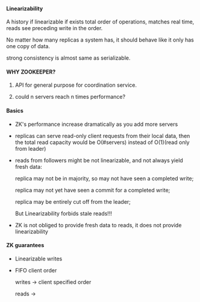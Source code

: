 #### Linearizability

A history if linearizable if exists total order of operations, matches real time, reads see preceding write in the order. 

No matter how many replicas a system has, it should behave like it only has one copy of data.

strong consistency is almost same as serializable. 



#### WHY ZOOKEEPER?

1)  API for general purpose for coordination service. 

2) could n servers reach n times performance? 



#### Basics

- ZK's performance increase dramatically as you add more servers 

- replicas can serve read-only client requests from their local data, then the total read capacity would be O(#servers) instead of O(1)(read only from leader)

- reads from followers might be not linearizable, and not always yield fresh data:

  replica may not be in majority, so may not have seen a completed write;

  replica may not yet have seen a commit for a completed write;

  replica may be entirely cut off from the leader;

  But Linearizability forbids stale reads!!!

- ZK is not obliged to provide fresh data to reads, it does not provide linearizability

#### ZK guarantees

- Linearizable writes

- FIFO client order

  writes -> client specified order

  reads -> 

  

